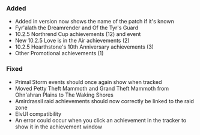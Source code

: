 <p><h3>Added</h3></p>
<ul>
<li>Added in version now shows the name of the patch if it's known</li>
<li>Fyr'alath the Dreamrender and Of the Tyr's Guard</li>
<li>10.2.5 Northrend Cup achievements (12) and event</li>
<li>New 10.2.5 Love is in the Air achievements (2)</li>
<li>10.2.5 Hearthstone's 10th Anniversary achievements (3)</li>
<li>Other Promotional achievements (1)</li>
</ul>
<p><h3>Fixed</h3></p>
<ul>
<li>Primal Storm events should once again show when tracked</li>
<li>Moved Petty Theft Mammoth and Grand Theft Mammoth from Ohn'ahran Plains to The Waking Shores</li>
<li>Amirdrassil raid achievements should now correctly be linked to the raid zone</li>
<li>ElvUI compatibility</li>
<li>An error could occur when you click an achievement in the tracker to show it in the achievement window</li>
</ul>